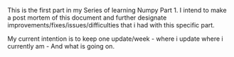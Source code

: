 
This is the first part in my Series of learning Numpy Part 1.
I intend to make a post mortem of this document and further designate improvements/fixes/issues/difficulties that i had with this specific part.

My current intention is to keep one update/week - where i update where i currently am - And what is going on.

